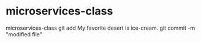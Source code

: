# microservices-class
microservices-class
git add My favorite desert is ice-cream.
git commit -m "modified file"
